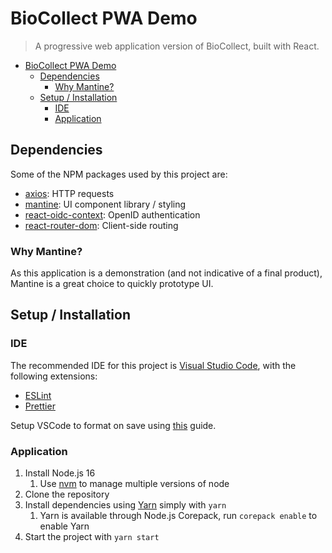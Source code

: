 # BioCollect PWA Demo

> A progressive web application version of BioCollect, built with React.

- [BioCollect PWA Demo](#biocollect-pwa-demo)
	- [Dependencies](#dependencies)
		- [Why Mantine?](#why-mantine)
	- [Setup / Installation](#setup--installation)
		- [IDE](#ide)
		- [Application](#application)

## Dependencies

Some of the NPM packages used by this project are:

- [axios](https://axios-http.com): HTTP requests
- [mantine](https://mantine.dev): UI component library / styling
- [react-oidc-context](https://www.npmjs.com/package/react-oidc-context): OpenID authentication
- [react-router-dom](https://reactrouter.com): Client-side routing

### Why Mantine?

As this application is a demonstration (and not indicative of a final product), Mantine is a great choice to quickly prototype UI.

## Setup / Installation

### IDE

The recommended IDE for this project is [Visual Studio Code](https://code.visualstudio.com), with the following extensions:

- [ESLint](https://marketplace.visualstudio.com/items?itemName=dbaeumer.vscode-eslint)
- [Prettier](https://marketplace.visualstudio.com/items?itemName=esbenp.prettier-vscode)

Setup VSCode to format on save using [this](https://www.alphr.com/auto-format-vs-code) guide.

### Application

1. Install Node.js 16
   1. Use [nvm](https://github.com/nvm-sh/nvm) to manage multiple versions of node
2. Clone the repository
3. Install dependencies using [Yarn](https://yarnpkg.com/) simply with `yarn`
   1. Yarn is available through Node.js Corepack, run `corepack enable` to enable Yarn
4. Start the project with `yarn start`
